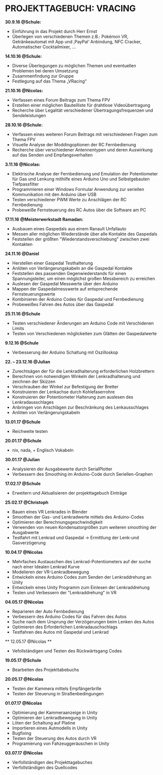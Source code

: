 # PROJEKTTAGEBUCH: VRACING
**30.9.16 @Schule:**
* Einführung in das Projekt durch Herr Ernst
* Überlegen von verschiedenen Themen z.B.: Pokémon VR, Getränkeautomat mit App und ‚PayPal‘ Anbindung, NFC Cracker, Automatischer Cocktailmixer, …

**14.10.16 @Schule:**
* Diverse Überlegungen zu möglichen Themen und eventuellen Problemen bei deren Umsetzung
* Zusammenfindung zur Gruppe
* Festlegung auf das Thema „VRacing“

**21.10.16  @Nicolas:**
* Verfassen eines Forum Beitrags zum Thema FPV
* Erstellen einer möglichen Bauteilliste für drahtlose Videoübertragung
* Recherche über Legalität verschiedener Übertragungsfrequenzen und Sendeleistungen

**28.10.16 @Schule:**
* Verfassen eines weiteren Forum Beitrags mit verschiedenen Fragen zum Thema FPV
* Visuelle Analyse der Moddingoptionen der RC Fernbedienung
* Recherche über verschiedener Antennentypen und deren Auswirkung auf das Senden und Empfangsverhalten

**3.11.16 @Nicolas:**
* Elektrische Analyse der Fernbedienung und Emulation der Potentiometer für Gas und Lenkung mithilfe eines Arduino Uno und Selbstgebauten Tiefpassfilter
* Programmieren einer Windows Formular Anwendung zur seriellen Kommunikation mit den Arduino über USB
* Testen verschiedener PWM Werte zu Anschlägen der RC Fernbedienung
* Probeweiße Fernsteuerung des RC Autos über die Software am PC

**17.11.16 @Meisterwerkstadt Ramadan:**
* Ausbauen eines Gaspedals aus einem Ranault Unfallauto
* Messen aller möglichen Wiederstände über alle Kontakte des Gaspedals
* Feststellen der größten "Wiederstandsverschiebung" zwischen zwei Kontakten

**24.11.16 @Daniel**
* Herstellen einer Gaspedal Testhalterung
* Anlöten von Verlängerungskabeln an die Gaspedal Kontakte
* Feststellen des passenden Gegenwiederstands für einen Spannungsteiler, um einen möglichst großen Messbereich zu erreichen
* Auslesen der Gaspedal Messwerte über den Arduino
* Mappen der Gaspedalmesswerte auf entsprechende Fernsteuerungswerte
* Kombinieren der Arduino Codes für Gaspedal und Fernbedienung
* Probeweißes Fahren des Autos über das Gaspedal

**25.11.16 @Schule**
* Testen verschiedener Änderungen am Arduino Code mit Verschidenen Limits
* Testen von Verschiedenen möglickeiten zum Glätten der Gaspedalwerte

**9.12.16 @Schule**
* Verbesserung der Arduino Schaltung mit Oszilloskop

**22. – 23.12.16 @Julian**
* Zurechtsägen der für die Lenkradhalterung erforderlichen Holzbrettern
* Berechnen von notwendigen Winkeln der Lenkradhalterung und zeichnen der Skizzen
* Verschrauben der Winkel zur Befestigung der Bretter
* Konstruieren der Lenkachse durch Kohlefaserrohre
* Konstruieren der Potentiometer Halterung zum auslesen des Lenkradausschlages
* Anbringen von Anschlägen zur Beschränkung des Lenkausschlages
* Anlöten von Verlängerungskabeln

**13.01.17 @Schule**
* Reichweite testen

**20.01.17 @Schule**
* nix, nada, + Englisch Vokabeln

**30.01.17 @Julian**
* Analysieren der Ausgabewerte durch SerialPlotter
* Verbessern des Smoothing im Arduino-Code durch Seriellen-Graphen

**17.02.17 @Schule**
* Erweitern und Aktualisieren der projekttagebuch Einträge

**25.02.17 @Christoph**
* Bauen eines VR Lenkrades in Blender
* Smoothen der Gas- und Lenkradwerte mittels des Arduino-Codes
* Optimieren der Berechnungsgeschwindigkeit
* Verwenden von neuen Kondensatorgrößen zum weiteren smoothing der Ausgabwerte
* Testfahrt mit Lenkrad und Gaspedal -> Ermittlung der Lenk-und Gasverzögerung


**10.04.17 @Nicolas**
* Mehrfaches Austauschen des Lenkrad-Potentiometers auf der suche nach einer Idealen Lenkrad Kurve
* Modelieren der VR-Lenkradbewegung
* Entwickeln eines Arduino Codes zum Senden der Lenkraddrehung an Unity
* Entwickeln eines Unity Programm zum Einlesen der Lenkraddrehung
* Testen und Verbessern der "Lenkraddrehung" in VR

**04.05.17 @Nicolas**
* Reparieren der Auto Fernbedienung
* Verbessern des Arduino Codes für das Fahren des Autos
* Suche nach dem Ursprung der Verzögerungen beim Lenken des Autos
* Optimieren des Erforderlichen Lenkradauschschlags
* Testfahren des Autos mit Gaspedal und Lenkrad

** 12.05.17 @Nicolas **
* Vefollständigen und Testen des Rückwärtsgang Codes

**19.05.17 @Schule**
* Bearbeiten des Projekttabebuchs

**20.05.17 @Nicolas**
* Testen der Kammera mittels Empfängerbrille
* Testen der Steuerung in Straßenbedingungen

**01.07.17 @Nicolas**
* Optimierung der Kammeraanzeige in Unity
* Optimieren der Lenkradbewegung in Unity
* Löten der Schaltung auf Platine
* Importieren eines Autmodells in Unity
* Bugfixing
* Testen der Steuerung des Autos durch VR
* Programierung von Fahzeuggeräuschen in Unity

**03.07.17 @Nicolas** 
* Verfollständigen des Projekttagebuches
* Verfollständigen des Quellcodes
